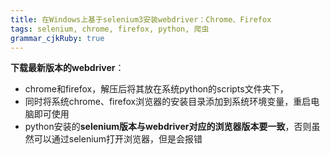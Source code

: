 ```yaml
---
title: 在Windows上基于selenium3安装webdriver：Chrome、Firefox
tags: selenium, chrome, firefox, python, 爬虫
grammar_cjkRuby: true
---
```



__下载最新版本的webdriver__：
* chrome和firefox，解压后将其放在系统python的scripts文件夹下，
* 同时将系统chrome、firefox浏览器的安装目录添加到系统环境变量，重启电脑即可使用
* python安装的**selenium版本与webdriver对应的浏览器版本要一致**，否则虽然可以通过selenium打开浏览器，但是会报错
